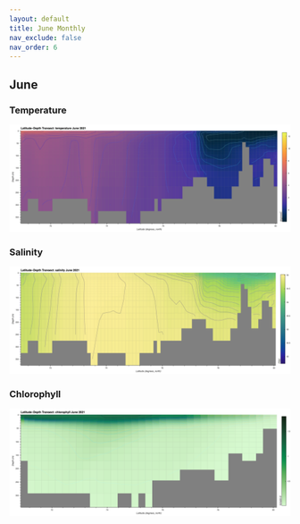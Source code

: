 ```yaml
---
layout: default
title: June Monthly
nav_exclude: false
nav_order: 6
---
```


## June

### Temperature
![June Temperature](cmems_mod_arc_phy_my_topaz4_P1M/2021/June/thetao.png)

### Salinity
![June Salinity](cmems_mod_arc_phy_my_topaz4_P1M/2021/June/so.png)

### Chlorophyll
![June Chlorophyll](cmems_mod_arc_bgc_my_ecosmo_P1M/2021/June/chl.png)
